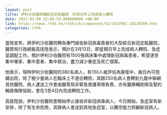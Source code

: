 ```yaml
---
layout: post
title: 伊利沙伯醫院轉新冠定點醫院　料周日早上完成病人轉院
date: 2022-03-09 12:05:53.000000000 +08:00
link: https://news.rthk.hk/rthk/ch/component/k2/1637961-20220309.htm
categories: rthk
---
```


當局宣布，將伊利沙伯醫院轉為專門接收新冠病毒患者的大型綜合新冠定點醫院。醫管局行政總裁高拔陞表示，預計在3月13日、即星期日早上完成病人轉院、急症室調配工作，預計伊利沙伯醫院有1500張病床集中處理新冠病毒患者，希望達至集中專家、集中患者、集中救治，盡力減少重症及死亡個案。

他表示，現時伊利沙伯醫院的380名病人，有130人被評估為康復中，幾日內可陸續出院，除了極少量病人在臨床上不適合轉院，其餘250名病人會轉到九龍中聯網其他醫院，病人運送工作會由醫管局非緊急救護車隊負責，亦有醫療輔助隊及聖約翰救傷隊協助，會在3至4日內完成轉院工作。
 
高拔陞說，伊利沙伯醫院會開始停止接收非新冠病毒病人，今日開始，急症室有新安排，除了有生命危險，其餘病人會送到其他急症室，以騰空能力照顧新冠病人。
